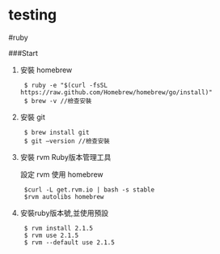 # testing

#ruby

###Start

1. 安裝 homebrew 
	
		$ ruby -e "$(curl -fsSL https://raw.github.com/Homebrew/homebrew/go/install)"
		$ brew -v //檢查安裝
		
1. 安裝 git

		$ brew install git
		$ git —version //檢查安裝
	

1. 安裝 rvm Ruby版本管理工具

	設定 rvm 使用 homebrew
	
		$curl -L get.rvm.io | bash -s stable
		$rvm autolibs homebrew
		
1. 安裝ruby版本號,並使用預設
	
		$ rvm install 2.1.5
		$ rvm use 2.1.5
		$ rvm --default use 2.1.5